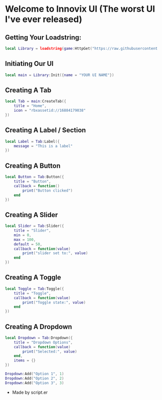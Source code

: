 # Welcome to Innovix UI (The worst UI I've ever released)

## Getting Your Loadstring:

```lua
local Library = loadstring(game:HttpGet("https://raw.githubusercontent.com/ialwaysw1n/InnovixUI/main/InnovixUI-Library/main/source.lua"))()
```


## Initiating Our UI

```lua
local main = Library:Init({name = "YOUR UI NAME"})
```

## Creating A Tab

```lua
local Tab = main:CreateTab({
    title = "Home",
    icon = "rbxassetid://16884179038"
})
```


## Creating A Label / Section

```lua
local Label = Tab:Label({
    message = "This is a label"
})
```


## Creating A Button

```lua
local Button = Tab:Button({
    title = "Button",
    callback = function()
        print("Button clicked")
    end
})
```


## Creating A Slider

```lua
local Slider = Tab:Slider({
    title = "Slider",
    min = 0,
    max = 100,
    default = 50,
    callback = function(value)
        print("slider set to:", value)
    end
})
```


## Creating A Toggle

```lua
local Toggle = Tab:Toggle({
    title = "Toggle",
    callback = function(value)
        print("Toggle state:", value)
    end
})
```


## Creating A Dropdown

```lua
local Dropdown = Tab:Dropdown({
    title = "Dropdown Options",
    callback = function(value)
        print("Selected:", value)
    end,
    items = {}
})

Dropdown:Add("Option 1", 1)
Dropdown:Add("Option 2", 2)
Dropdown:Add("Option 3", 3)
```



- Made by script.er
